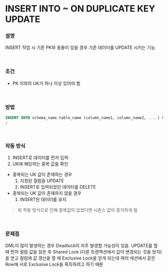 INSERT INTO ~ ON DUPLICATE KEY UPDATE
===

### 설명
INSERT 작업 시 기존 PK와 충돌이 있을 경우 기존 데이터를 UPDATE 시키는 기능

<br>

### 조건
* PK 이외의 UK가 하나 이상 있어야 함

<br>

### 방법
```sql
INSERT INTO schema_name.table_name (column_name1, column_name2, ... ) VALUES (value1, value2, ... ) ON DUPLICATE KEY UPDATE column_name = new_value
;
```

<br>

### 작동 방식
1. INSERT로 데이터를 먼저 입력
1. UK에 해당하는 중복 값을 확인
  * 중복되는 UK 값이 존재하는 경우
    1. 지정된 컬럼을 UPDATE
    1. INSERT로 입력되었던 데이터를 DELETE
  * 중복되는 UK 값이 존재하지 않을 경우
    1. INSERT된 데이터를 유지
>위 작동 방식으로 인해 중복값이 있었다면 시퀸스 값이 증가하게 됨

<br>

### 문제점
DML이 많이 발생하는 경우 Deadlock이 자주 발생할 가능성이 있음. UPDATE를 할 때 먼저 컬럼 값을 읽은 후 Shared Lock (다른 트랜잭션에서 값이 변경되는 것을 방지) 을 얻고 컬럼에 값 갱신을 할 때 Exclusive Lock을 얻게 되는데 여러 세션에서 같은 Row에 서로 Exclusive Lock을 획득하려고 하기 때문

<br>
